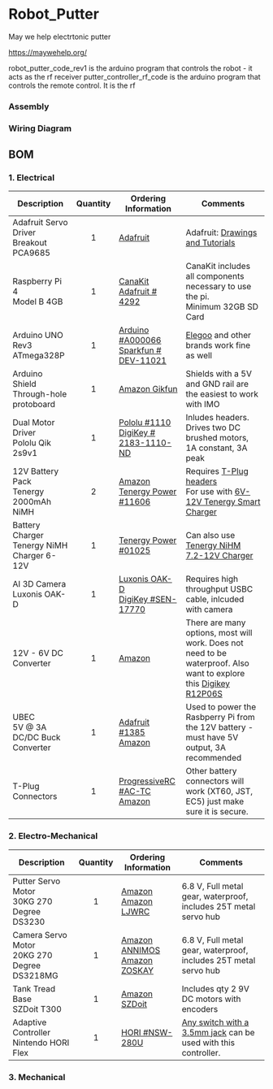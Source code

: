 # Robot_Putter
May we help electrtonic putter

https://maywehelp.org/ 

robot_putter_code_rev1 is the arduino program that controls the robot - it acts as the rf receiver
putter_controller_rf_code is the arduino program that controls the remote control. It is the rf 

### Assembly

### Wiring Diagram

## BOM

### 1. Electrical
| Description | Quantity | Ordering Information | Comments |  
| --- | :---: | --- | --- |
|Adafruit Servo Driver Breakout<br>PCA9685|1|[Adafruit](https://www.adafruit.com/product/815)|Adafruit: [Drawings and Tutorials](https://learn.adafruit.com/16-channel-pwm-servo-driver/downloads)|
|Raspberry Pi 4<br>Model B 4GB|1|[CanaKit](https://www.canakit.com/raspberry-pi-4-extreme-kit.html)<br>[Adafruit # 4292](https://www.adafruit.com/product/4292)|CanaKit includes all components necessary to use the pi.<br>Minimum 32GB SD Card|
|Arduino UNO<br>Rev3 ATmega328P|1|[Arduino #A000066](https://store-usa.arduino.cc/products/arduino-uno-rev3)<br>[Sparkfun # DEV-11021](https://www.sparkfun.com/products/11021)|[Elegoo](https://www.elegoo.com/products/elegoo-uno-r3-board) and other brands work fine as well|
|Arduino Shield<br>Through-hole protoboard|1|[Amazon Gikfun](https://www.amazon.com/Gikfun-Prototype-Shield-Arduino-Ek1038x3/dp/B00Q9YB7PI/ref=sr_1_4?keywords=Arduino+Shields&qid=1656536658&sr=8-4)|Shields with a 5V and GND rail are the easiest to work with IMO
|Dual Motor Driver<br>Pololu Qik 2s9v1|1|[Pololu #1110](https://www.pololu.com/product/1110)<br>[DigiKey # 2183-1110-ND](https://www.digikey.com/en/products/detail/pololu-corporation/1110/10450402)|Inludes headers. Drives two DC brushed motors, 1A constant, 3A peak
|12V Battery Pack<br>Tenergy 2000mAh NiMH|2|[Amazon](https://www.amazon.com/Tenergy-Capacity-Rechargeable-Replacement-Equipments/dp/B077Y9HNTF?th=1)<br>[Tenergy Power #11606](https://power.tenergy.com/tenergy-nimh-12v-2000mah-battery-pack-w-bare-leads/)|Requires [T-Plug headers](https://www.progressiverc.com/products/t-plug-connectors) <br>For use with [6V-12V Tenergy Smart Charger](https://power.tenergy.com/tenergy-smart-universal-charger-for-nimh-nicd-battery-packs-6v-12v-ul/)
|Battery Charger<br>Tenergy NiMH Charger 6-12V|1|[Tenergy Power #01025](https://power.tenergy.com/tenergy-smart-universal-charger-for-nimh-nicd-battery-packs-6v-12v-ul/)|Can also use [Tenergy NiHM 7.2-12V Charger](https://power.tenergy.com/tenergy-smart-universal-charger-for-nimh-nicd-battery-packs-7-2v-12v-ul/)
|AI 3D Camera<br>Luxonis OAK-D|1|[Luxonis OAK-D](https://shop.luxonis.com/products/oak-d)<br>[DigiKey #SEN-17770](https://www.digikey.in/en/products/detail/sparkfun-electronics/SEN-17770/13901888?s=N4IgjCBcoLQBxVAYygMwIYBsDOBTANCAPZQDa4ArAGwIC6AvvYQExkgDKAogHIxgDsggAwgGQA)|Requires high throughput USBC cable, inlcuded with camera
|12V - 6V DC Converter<br>|1|[Amazon](https://www.amazon.com/SMAKN%C2%AE-DC-DC-Converter-Supply-Waterproof/dp/B014ZQ6TFY)|There are many options, most will work. Does not need to be waterproof. Also want to explore this [Digikey R12P06S](https://www.digikey.com/en/products/detail/recom-power/R12P06S/7603362)
|UBEC<br>5V @ 3A DC/DC Buck Converter|1|[Adafruit #1385](https://www.adafruit.com/product/1385)<br>[Amazon](https://www.amazon.com/DEVMO-3amp-6-0-25-2v-Adjustable-Products/dp/B0971H54FQ/ref=sr_1_11_sspa?keywords=bec&qid=1656535243&sr=8-11-spons&psc=1&spLa=ZW5jcnlwdGVkUXVhbGlmaWVyPUFLODkyWVZFNDQwUUQmZW5jcnlwdGVkSWQ9QTA3MTExMDdTSzRZT0ZKNDU1NUQmZW5jcnlwdGVkQWRJZD1BMDk3ODYxMjI2SUtSNktVS1NOT00md2lkZ2V0TmFtZT1zcF9tdGYmYWN0aW9uPWNsaWNrUmVkaXJlY3QmZG9Ob3RMb2dDbGljaz10cnVl)|Used to power the Rasbperry Pi from the 12V battery - must have 5V output, 3A recommended
|T-Plug Connectors<br>|1|[ProgressiveRC #AC-TC](https://www.progressiverc.com/products/t-plug-connectors)<br>[Amazon](https://www.amazon.com/Hobbypark-T-Plug-Connectors-Battery-Electric/dp/B01C8NWJ78)|Other battery connectors will work (XT60, JST, EC5) just make sure it is secure. 


### 2. Electro-Mechanical 
| Description | Quantity | Ordering Information | Comments |  
| --- | :---: | --- | --- |
|Putter Servo Motor<br>30KG 270 Degree DS3230|1|[Amazon](https://www.amazon.com/DS3230-30KG-Degree-Digital-Servo/dp/B07VN6F179)<br> [Amazon LJWRC](https://www.amazon.com/LJWRC-DS3230MG-Waterproof-Digital-Degree/dp/B088KJGM4C/ref=asc_df_B088KJGM4C/?tag=hyprod-20&linkCode=df0&hvadid=459700934310&hvpos=&hvnetw=g&hvrand=3437522193926334510&hvpone=&hvptwo=&hvqmt=&hvdev=c&hvdvcmdl=&hvlocint=&hvlocphy=9014901&hvtargid=pla-944719555418&psc=1)|6.8 V, Full metal gear, waterproof, includes 25T metal servo hub
|Camera Servo Motor<br>20KG 270 Degree DS3218MG|1|[Amazon ANNIMOS](https://www.amazon.com/ANNIMOS-Digital-Waterproof-DS3218MG-Control/dp/B076CNKQX4)<br>[Amazon ZOSKAY](https://www.amazon.com/ZOSKAY-DS3218-Digital-Waterproof-Control/dp/B01MU7TQV8/ref=pd_lpo_1?pd_rd_i=B01MU7TQV8&psc=1)|6.8 V, Full metal gear, waterproof, includes 25T metal servo hub
|Tank Tread Base<br>SZDoit T300|1|[Amazon SZDoit](https://www.amazon.com/dp/B08HRTZNHW/ref=sspa_dk_detail_6?psc=1&pf_rd_p=3be1c5b9-5b41-4830-a902-fa8556c19eb5&pf_rd_r=4TSQEHF3RKRMFJRNAWH4&pd_rd_wg=gD69e&pd_rd_w=j3PPJ&content-id=amzn1.sym.3be1c5b9-5b41-4830-a902-fa8556c19eb5&pd_rd_r=181b3fef-27b9-4c31-8479-c1098baccc28&s=toys-and-games&spLa=ZW5jcnlwdGVkUXVhbGlmaWVyPUEyVEw4M0FKWUgxMTFCJmVuY3J5cHRlZElkPUEwMzE1Nzc3TldCSU5HOEw4WVFVJmVuY3J5cHRlZEFkSWQ9QTA2MjkyODlCUTFFM0dHQzBFR1omd2lkZ2V0TmFtZT1zcF9kZXRhaWwmYWN0aW9uPWNsaWNrUmVkaXJlY3QmZG9Ob3RMb2dDbGljaz10cnVl)|Includes qty 2 9V DC motors with encoders
|Adaptive Controller<br>Nintendo HORI Flex|1|[HORI #NSW-280U](https://stores.horiusa.com/flex-controller-for-nintendo-switch/?showHidden=true)|[Any switch with a 3.5mm jack](https://www.ablenetinc.com/switches/all-switches/) can be used with this controller. 

### 3. Mechanical
